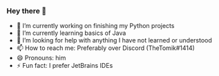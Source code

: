 ### Hey there 👋

- 🔭 I’m currently working on finishing my Python projects
- 🌱 I’m currently learning basics of Java
- 🤔 I’m looking for help with anything I have not learned or understood
- 📫 How to reach me: Preferably over Discord (TheTomik#1414)
- 😄 Pronouns: him
- ⚡ Fun fact: I prefer JetBrains IDEs
